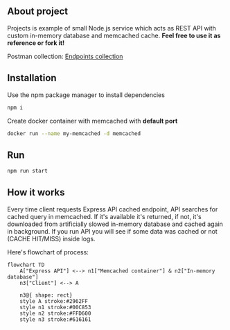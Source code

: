 ## About project

Projects is example of small Node.js service which acts as REST API with custom in-memory database and memcached cache. **Feel free to use it as reference or fork it!**

Postman collection: [Endpoints collection](https://www.postman.com/restaurant-backend-developers-team/memcached-with-node)

## Installation

Use the npm package manager to install dependencies

```bash
npm i
```

Create docker container with memcached with **default port**

```bash
docker run --name my-memcached -d memcached
```

## Run

```bash
npm run start
```

## How it works

Every time client requests Express API cached endpoint, API searches for cached query in memcached. If it's available it's returned, if not, it's downloaded from artificially slowed in-memory database and cached again in background. If you run API you will see if some data was cached or not (CACHE HIT/MISS) inside logs.

Here's flowchart of process:

```mermaid
flowchart TD
    A["Express API"] <--> n1["Memcached container"] & n2["In-memory database"]
    n3["Client"] <--> A

    n3@{ shape: rect}
    style A stroke:#2962FF
    style n1 stroke:#00C853
    style n2 stroke:#FFD600
    style n3 stroke:#616161
```
